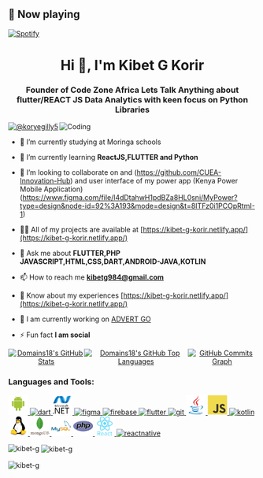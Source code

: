 ## 🎵 Now playing
[![Spotify](https://spotify-readme-3s61yj059-xditya.vercel.app/api/spotify)]([https://open.spotify.com/user/31zegvyskshoqgjww7eggcv2zkhq?si=btkH_Xr2ROSyrgU7uVYhoA&utm_source=copy-link]([https://open.spotify.com/playlist/37i9dQZF1DX2L0iB23Enbq](https://open.spotify.com/playlist/37i9dQZF1DX1CaynJ0DnwQ)))
<h1 align="center">Hi 👋, I'm Kibet G Korir</h1>
<h3 align="center">Founder of Code Zone Africa Lets Talk Anything about flutter/REACT JS Data Analytics with keen focus on Python Libraries</h3>
<img align="right" alt="Coding" width="400" src="https://cdn.dribbble.com/users/1162077/screenshots/3848914/programmer.gif">




<p align="left"> <a href="https://twitter.com/@koryegilly5" target="blank"><img src="https://img.shields.io/twitter/follow/@koryegilly5?logo=twitter&style=for-the-badge" alt="@koryegilly5" /></a> </p>

- 🔭 I’m currently studying at Moringa schools
- 🌱 I’m currently learning **ReactJS,FLUTTER and Python**

- 👯 I’m looking to collaborate on and (https://github.com/CUEA-Innovation-Hub) and user interface of my power app (Kenya Power Mobile Application) (https://www.figma.com/file/l4dDtahwH1pdBZa8HL0sni/MyPower?type=design&node-id=92%3A193&mode=design&t=8ITFz0i1PCOpRtmI-1)

- 👨‍💻 All of my projects are available at [https://kibet-g-korir.netlify.app/](https://kibet-g-korir.netlify.app/)

- 💬 Ask me about **FLUTTER,PHP JAVASCRIPT,HTML,CSS,DART,ANDROID-JAVA,KOTLIN**

- 📫 How to reach me **kibetg984@gmail.com**

- 📄 Know about my experiences [https://kibet-g-korir.netlify.app/](https://kibet-g-korir.netlify.app/)
- 📄 I am currently working on [ADVERT GO](https://advertgoca.netlify.app/)

- ⚡ Fun fact **I am social**

<div align="center">
  <div style="display: flex; justify-content: center;">
    <a href="http://www.github.com/Domains18"><img src="https://github-readme-stats.vercel.app/api?username=Domains18&show_icons=true&bg_color=1e1e2e&text_color=cdd6f4&icon_color=89b4fa&title_color=89b4fa" alt="Domains18's GitHub Stats" /></a>
    <a href="http://www.github.com/Domains18"><img src="https://github-readme-stats.vercel.app/api/top-langs/?username=Domains18&layout=donut&bg_color=1e1e2e&text_color=cdd6f4&icon_color=89b4fa&title_color=89b4fa" alt="Domains18's GitHub Top Languages" /></a>
    <a href="http://www.github.com/Domains18"><img src="https://github-readme-activity-graph.vercel.app/graph?username=Domains18&bg_color=1e1e2e&color=cdd6f4&line=89b4fa&point=cdd6f4&area_color=1e1e2e&area=true&custom_title=GitHub%20Commits%20Graph" alt="GitHub Commits Graph" /></a>
  </div>
</div>

<h3 align="left">Languages and Tools:</h3>
<p align="left"> <a href="https://developer.android.com" target="_blank" rel="noreferrer"> <img src="https://raw.githubusercontent.com/devicons/devicon/master/icons/android/android-original-wordmark.svg" alt="android" width="40" height="40"/> </a> <a href="https://dart.dev" target="_blank" rel="noreferrer"> <img src="https://www.vectorlogo.zone/logos/dartlang/dartlang-icon.svg" alt="dart" width="40" height="40"/> </a> <a href="https://dotnet.microsoft.com/" target="_blank" rel="noreferrer"> <img src="https://raw.githubusercontent.com/devicons/devicon/master/icons/dot-net/dot-net-original-wordmark.svg" alt="dotnet" width="40" height="40"/> </a> <a href="https://www.figma.com/" target="_blank" rel="noreferrer"> <img src="https://www.vectorlogo.zone/logos/figma/figma-icon.svg" alt="figma" width="40" height="40"/> </a> <a href="https://firebase.google.com/" target="_blank" rel="noreferrer"> <img src="https://www.vectorlogo.zone/logos/firebase/firebase-icon.svg" alt="firebase" width="40" height="40"/> </a> <a href="https://flutter.dev" target="_blank" rel="noreferrer"> <img src="https://www.vectorlogo.zone/logos/flutterio/flutterio-icon.svg" alt="flutter" width="40" height="40"/> </a> <a href="https://git-scm.com/" target="_blank" rel="noreferrer"> <img src="https://www.vectorlogo.zone/logos/git-scm/git-scm-icon.svg" alt="git" width="40" height="40"/> </a> <a href="https://www.java.com" target="_blank" rel="noreferrer"> <img src="https://raw.githubusercontent.com/devicons/devicon/master/icons/java/java-original.svg" alt="java" width="40" height="40"/> </a> <a href="https://developer.mozilla.org/en-US/docs/Web/JavaScript" target="_blank" rel="noreferrer"> <img src="https://raw.githubusercontent.com/devicons/devicon/master/icons/javascript/javascript-original.svg" alt="javascript" width="40" height="40"/> </a> <a href="https://kotlinlang.org" target="_blank" rel="noreferrer"> <img src="https://www.vectorlogo.zone/logos/kotlinlang/kotlinlang-icon.svg" alt="kotlin" width="40" height="40"/> </a> <a href="https://www.linux.org/" target="_blank" rel="noreferrer"> <img src="https://raw.githubusercontent.com/devicons/devicon/master/icons/linux/linux-original.svg" alt="linux" width="40" height="40"/> </a> <a href="https://www.mongodb.com/" target="_blank" rel="noreferrer"> <img src="https://raw.githubusercontent.com/devicons/devicon/master/icons/mongodb/mongodb-original-wordmark.svg" alt="mongodb" width="40" height="40"/> </a> <a href="https://www.mysql.com/" target="_blank" rel="noreferrer"> <img src="https://raw.githubusercontent.com/devicons/devicon/master/icons/mysql/mysql-original-wordmark.svg" alt="mysql" width="40" height="40"/> </a> <a href="https://www.php.net" target="_blank" rel="noreferrer"> <img src="https://raw.githubusercontent.com/devicons/devicon/master/icons/php/php-original.svg" alt="php" width="40" height="40"/> </a> <a href="https://reactjs.org/" target="_blank" rel="noreferrer"> <img src="https://raw.githubusercontent.com/devicons/devicon/master/icons/react/react-original-wordmark.svg" alt="react" width="40" height="40"/> </a> <a href="https://reactnative.dev/" target="_blank" rel="noreferrer"> <img src="https://reactnative.dev/img/header_logo.svg" alt="reactnative" width="40" height="40"/> </a> </p>

<p><img align="left" src="https://github-readme-stats.vercel.app/api/top-langs?username=kibet-g&show_icons=true&locale=en&layout=compact" alt="kibet-g" /></p>

<p>&nbsp;<img align="center" src="https://github-readme-stats.vercel.app/api?username=kibet-g&show_icons=true&locale=en" alt="kibet-g" /></p>

<p><img align="center" src="https://github-readme-streak-stats.herokuapp.com/?user=kibet-g&" alt="kibet-g" /></p>
